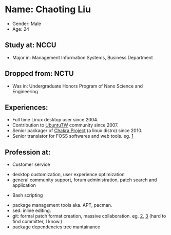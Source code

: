 # Name: Chaoting Liu #
 * Gender: Male
 * Age: 24
## Study at: NCCU ##

 * Major in: Management Information Systems, Business Department
## Dropped from: NCTU ##

 * Was in: Undergraduate Honors Program of Nano Science and Engineering

## Experiences:

 * Full time Linux desktop user since 2004.
 * Contribution to [UbuntuTW](http://ubuntu-tw.org) community since 2007.
 * Senior packager of [Chakra Project](https://chakraos.org) (a linux distro) since 2010.
 * Senior translator for FOSS softwares and web tools. eg. [1][]

## Profession at: ##

 * Customer service

  - desktop customization, user experience optimization
  - general community support, forum administration, patch search and application

 * Bash scripting

  - package management tools aka. APT, pacman.
  - sed: inline editing.
  - git: formal patch format creation, massive collaboration. eg. [2][], [3][] (hard to find committer, I know.)
  - package dependencies tree mantainance

[1]: https://www.transifex.com/user/profile/brli7848/ (Transifex)
[2]: https://github.com/brli7848 (Github)
[3]: http://git.chakraos.org "Chakra's official git repo"
